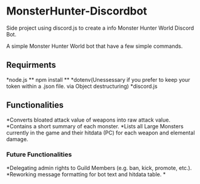 # MonsterHunter-Discordbot
Side project using discord.js to create a info Monster Hunter World Discord Bot.

A simple Monster Hunter World bot that have a few simple commands.

## Requirments

*node.js
 ** npm install **
*dotenv(Unessessary if you prefer to keep your token within a .json file. via Object destructuring)
*discord.js

## Functionalities

*Converts bloated attack value of weapons into raw attack value.
*Contains a short summary of each monster.
*Lists all Large Monsters currently in the game and their hitdata (PC) for each weapon and elemental damage.

### Future Functionalities

*Delegating admin rights to Guild Members (e.g. ban, kick, promote, etc.).
*Reworking message formatting for bot text and hitdata table.
*

